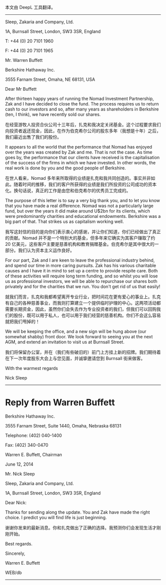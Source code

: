 本文由 DeepL 工具翻译。

---

Sleep, Zakaria and Company, Ltd.

1A, Burnsall Street, London, SW3 3SR, England

T: +44 (0) 20 7101 1960

F: +44 (0) 20 7101 1965

Mr. Warren Buffett

Berkshire Hathaway Inc.

3555 Farnam Street, Omaha, NE 68131, USA

Dear Mr Buffett

After thirteen happy years of running the Nomad Investment Partnership, Zak and I have decided to close the fund. The process requires us to return cash to our investors and so, after many years as shareholders in Berkshire (ten, I think), we have recently sold our shares.

在经营游牧人投资合伙公司十三年后，扎克和我决定关闭基金。这个过程要求我们向投资者返还现金，因此，在作为伯克希尔公司的股东多年（我想是十年）之后，我们最近出售了我们的股份。

It appears to all the world that the performance that Nomad has enjoyed over the years was created by Zak and me. That is not the case. As time goes by, the performance that our clients have received is the capitalisation of the success of the firms in which we have invested. In other words, the real work is done by you and the good people of Berkshire.

在世人看来，Nomad 多年来所取得的业绩是扎克和我共同创造的。事实并非如此。随着时间的推移，我们的客户所获得的业绩是我们所投资的公司成功的资本化。换句话说，真正的工作是由您和伯克希尔的优秀员工完成的。

The purpose of this letter is to say a very big thank you, and to let you know that you have made a real difference. Nomad was not a particularly large fund, but over the years it did make around U$2bn for its clients, which were predominantly charities and educational endowments. Berkshire was a big part of that. That strikes us as capitalism working well.

我写这封信的目的是向你们表示衷心的感谢，并让你们知道，你们已经做出了真正的贡献。Nomad 并不是一个特别大的基金，但多年来它确实为其客户赚取了约 20 亿美元，这些客户主要是慈善机构和教育捐赠基金。伯克希尔是其中很大的一部分。我们认为资本主义运作良好。

For our part, Zak and I are keen to leave the professional industry behind, and spend our time in more caring pursuits. Zak has his various charitable causes and I have it in mind to set up a centre to provide respite care. Both of these activities will require long term funding, and so whilst you will lose us as professional investors, we will be able to repurchase our shares both privately and for the charities that we run. You don't get rid of us that easily!

就我们而言，扎克和我都希望离开专业行业，把时间花在更有爱心的事业上。扎克有自己的各种慈善事业，而我则打算建立一个提供临时护理的中心。这两项活动都需要长期资金，因此，虽然你们会失去作为专业投资者的我们，但我们可以回购我们的股份，既可以用于私人，也可以用于我们经营的慈善机构。你们不会这么容易就把我们甩掉的！

We will be keeping the office, and a new sign will be hung above (our somewhat shabby) front door. We look forward to seeing you at the next AGM, and extend an invitation to visit us at Burnsall Street.

我们将保留办公室，并在（我们有些破旧的）前门上方挂上新的招牌。我们期待着在下一次年度股东大会上与您见面，并诚挚邀请您到 Burnsall 街来做客。

With the warmest regards

Nick Sleep

---

# Reply from Warren Buffett

Berkshire Hathaway Inc.

3555 Farnam Street, Suite 1440, Omaha, Nebraska 68131

Telephone: (402) 040-1400

Fax: (402) 340-0470

Warren E. Buffett, Chairman

June 12, 2014

Mr. Nick Sleep

Sleep, Zakaria and Company, Ltd.

1A, Burnsall Street, London, SW3 3SR, England

Dear Nick:

Thanks for sending along the update. You and Zak have made the right choice. I predict you will find life is just beginning.

谢谢你发来的最新消息。你和扎克做出了正确的选择。我预测你们会发现生活才刚刚开始。

Best regards.

Sincerely,

Warren E. Buffett

WEB/db

---